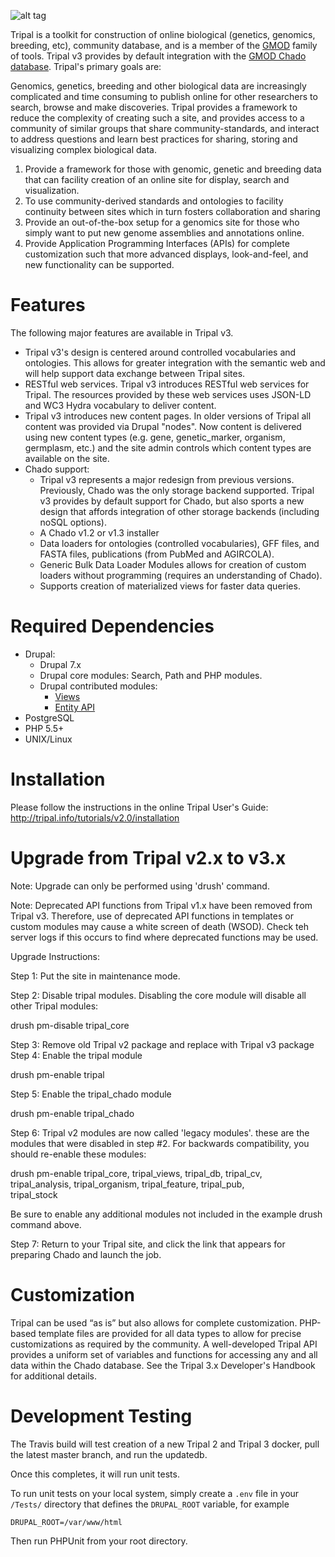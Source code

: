 ![alt tag](https://raw.githubusercontent.com/tripal/tripal/7.x-3.x/tripal/theme/images/tripal_logo.png)

Tripal is a toolkit for construction of online biological (genetics, genomics,
breeding, etc), community database, and is a member of the 
[GMOD](http://www.gmod.org) family of tools. Tripal v3 provides by default
integration with the [GMOD Chado database](http://gmod.org/wiki/Chado_-_Getting_Started).
Tripal's primary goals are: 

Genomics, genetics, breeding and other biological data are increasingly complicated and time consuming to publish online for other researchers to search, browse and make discoveries.   Tripal provides a framework to reduce the complexity of creating such a site, and provides access to a community of similar groups that share community-standards, and interact to address questions and learn best practices for sharing, storing and visualizing complex biological data.

1. Provide a framework for those with genomic, genetic and breeding data that
can facility creation of an online site for display, search and visualization.
2. To use community-derived standards and ontologies to facility continuity
between sites which in turn fosters collaboration and sharing 
3. Provide an out-of-the-box setup for a genomics site for those who simply 
want to put new genome assemblies and annotations online.
4. Provide Application Programming Interfaces (APIs) for complete customization 
such that more advanced displays, look-and-feel, and new functionality
can be supported. 


# Features
The following major features
are available in Tripal v3.

* Tripal v3's design is centered around controlled vocabularies and ontologies. 
  This allows for greater integration with the semantic web and will help
  support data exchange between Tripal sites.
* RESTful web services.  Tripal v3 introduces RESTful web services for Tripal.
  The resources provided by these web services uses JSON-LD and WC3 Hydra 
  vocabulary to deliver content. 
* Tripal v3 introduces new content pages. In older versions of Tripal all 
  content was provided via Drupal "nodes".  Now content is delivered using
  new content types (e.g. gene, genetic_marker, organism, germplasm, etc.)
  and the site admin controls which content types are available on the site. 
* Chado support:
  * Tripal v3 represents a major redesign from previous versions.  Previously,
    Chado was the only storage backend supported. Tripal v3 provides by default
    support for Chado, but also sports a new design that affords integration of
    other storage backends (including noSQL options).  
  * A Chado v1.2 or v1.3 installer
  * Data loaders for ontologies (controlled vocabularies), GFF files, and 
    FASTA files, publications (from PubMed and AGIRCOLA). 
  * Generic Bulk Data Loader Modules allows for creation of custom loaders 
    without programming (requires an understanding of Chado). 
  * Supports creation of materialized views for faster data queries.


# Required Dependencies
* Drupal: 
  * Drupal 7.x
  * Drupal core modules: Search, Path and PHP modules.
  * Drupal contributed modules: 
    * [Views](http://drupal.org/project/views)
    * [Entity API](http://drupal.org/project/entity)
* PostgreSQL
* PHP 5.5+
* UNIX/Linux


# Installation
Please follow the instructions in the online Tripal User's Guide:
http://tripal.info/tutorials/v2.0/installation


# Upgrade from Tripal v2.x to v3.x
Note:  Upgrade can only be performed using 'drush' command.

Note: Deprecated API functions from Tripal v1.x have been removed from Tripal
v3.  Therefore, use of deprecated API functions in templates or custom 
modules may cause a white screen of death (WSOD).  Check teh server logs if this
occurs to find where deprecated functions may be used.

Upgrade Instructions:

Step 1: Put the site in maintenance mode.

Step 2: Disable tripal modules. Disabling the core module will disable all
other Tripal modules:

  drush pm-disable tripal_core
  
Step 3: Remove old Tripal v2 package and replace with Tripal v3 package
Step 4: Enable the tripal module

  drush pm-enable tripal
 
Step 5: Enable the tripal_chado module  

  drush pm-enable tripal_chado
  
Step 6:  Tripal v2 modules are now called 'legacy modules'. these are the
modules that were disabled in step #2.  For backwards compatibility, you 
should re-enable these modules:

  drush pm-enable tripal_core, tripal_views, tripal_db, tripal_cv, \
    tripal_analysis, tripal_organism, tripal_feature, tripal_pub, \
    tripal_stock

Be sure to enable any additional modules not included in the example
drush command above.

Step 7:  Return to your Tripal site, and click the link that appears for
preparing Chado and launch the job.


# Customization
Tripal can be used “as is” but also allows for complete customization.
PHP-based template files are provided for all data types to allow for 
precise customizations as required by the community. A well-developed 
Tripal API provides a uniform set of variables and functions for 
accessing any and all data within the Chado database. See the Tripal 3.x
Developer's Handbook for additional details.


# Development Testing

The Travis build will test creation of a new Tripal 2 and Tripal 3 docker, pull the latest master branch, and run the updatedb.

Once this completes, it will run unit tests.

To run unit tests on your local system, simply create a `.env` file in your `/Tests/` directory that defines the `DRUPAL_ROOT` variable, for example 

```
DRUPAL_ROOT=/var/www/html
```
Then run PHPUnit from your root directory.
